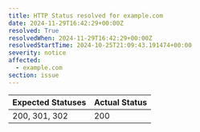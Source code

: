 ```yaml
---
title: HTTP Status resolved for example.com
date: 2024-11-29T16:42:29+00:00Z
resolved: True
resolvedWhen: 2024-11-29T16:42:29+00:00Z
resolvedStartTime: 2024-10-25T21:09:43.191474+00:00
severity: notice
affected:
  - example.com
section: issue
---
```


| Expected Statuses | Actual Status  |
|-------------------|----------------|
| 200, 301, 302 | 200 |

